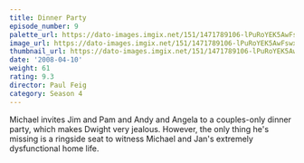 ```yaml
---
title: Dinner Party
episode_number: 9
palette_url: https://dato-images.imgix.net/151/1471789106-lPuRoYEK5AwFswxNCDvuZyKj4YE.jpg?ixlib=rb-1.1.0&ch=DPR%2CWidth&auto=enhance&palette=json
image_url: https://dato-images.imgix.net/151/1471789106-lPuRoYEK5AwFswxNCDvuZyKj4YE.jpg?ixlib=rb-1.1.0&ch=DPR%2CWidth&auto=compress%2Cformat&w=500
thumbnail_url: https://dato-images.imgix.net/151/1471789106-lPuRoYEK5AwFswxNCDvuZyKj4YE.jpg?ixlib=rb-1.1.0&ch=DPR%2CWidth&auto=enhance&w=500&h=280&fit=crop&fm=jpg
date: '2008-04-10'
weight: 61
rating: 9.3
director: Paul Feig
category: Season 4
---
```


Michael invites Jim and Pam and Andy and Angela to a couples-only dinner party, which makes Dwight very jealous. However, the only thing he's missing is a ringside seat to witness Michael and Jan's extremely dysfunctional home life.
